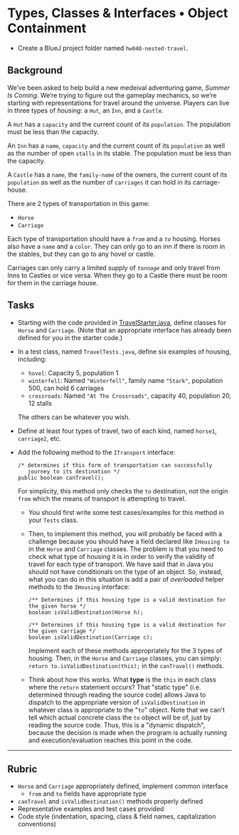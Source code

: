# Types, Classes & Interfaces • Object Containment 

- Create a BlueJ project folder named `hw040-nested-travel`.

## Background

We’ve been asked to help build a new medeival adventuring game, _Summer Is Coming_. We’re trying to figure out the gameplay mechanics, so we’re starting with representations for travel around the universe. Players can live in three types of _housing_: a `Hut`, an `Inn`, and a `Castle`.

A `Hut` has a `capacity` and the current count of its `population`. The population must be less than the capacity.

An `Inn` has a `name`, `capacity` and the current count of its `population` as well as the number of open `stalls` in its stable. The population must be less than the capacity.

A `Castle` has a `name`, the `family-name` of the owners, the current count of its `population` as well as the number of `carriages` it can hold in its carriage-house.

There are 2 types of transportation in this game:
- `Horse`
- `Carriage`

Each type of transportation should have a _`from`_ and a _`to`_ housing. Horses also have a `name` and a `color`. They can only go to an inn if there is room in the stables, but they can go to any hovel or castle.

Carriages can only carry a limited supply of _`tonnage`_ and only travel from Inns to Castles or vice versa. When they go to a Castle there must be room for them in the carriage house.

## Tasks

* Starting with the code provided in [TravelStarter.java](TravelStarter.java), define classes for `Horse` and `Carriage`. (Note that an appropriate interface has already been defined for you in the starter code.)

* In a test class, named `TravelTests.java`, define six examples of housing, including:
  * `hovel`: Capacity 5, population 1
  * `winterfell`: Named `"Winterfell"`, family name `"Stark"`, population 500, can hold 6 carriages
  * `crossroads`: Named `"At The Crossroads"`, capacity 40, population 20, 12 stalls
  
  The others can be whatever you wish.

* Define at least four types of travel, two of each kind, named `horse1`, `carriage2`, etc.

* Add the following method to the `ITransport` interface:

      /* determines if this form of transportation can successfully
         journey to its destination */
      public boolean canTravel();

  For simplicity, this method only checks the `to` destination, not the
  origin `from` which the means of transport is attempting to travel.

  * You should first write some test cases/examples for this method in your `Tests` class. 
  * Then, to implement this method, you will probably be faced with a challenge because you should have a field declared like `IHousing to` in the `Horse` and `Carriage` classes. The problem is that you need to  check what type of housing it is in order to verify the validity of travel for each type of transport. We have said that in Java you should not have conditionals on the type of an object. So, instead, what you can do in this situation is add a pair of _overloaded_ helper methods to the `IHousing` interface:

        /** Determines if this housing type is a valid destination for the given horse */
        boolean isValidDestination(Horse h);

        /** Determines if this housing type is a valid destination for the given carriage */
        boolean isValidDestination(Carriage c);

    Implement each of these methods appropriately for the 3 types of housing. Then, in the `Horse` and `Carriage` classes, you can simply: `return to.isValidDestination(this);`  in the `canTravel()` methods.

  * Think about how this works. What **type** is the `this` in each class where the `return` statement occurs? That "static type" (i.e. determined through reading the source code) allows Java to dispatch to the appropriate version of `isValidDestination` in whatever class is appropriate to the "`to`" object. Note that we can't tell which actual concrete class the `to` object will be of, just by reading the source code. Thus, this is a "dynamic dispatch", because the decision is made when the program is actually running and execution/evaluation reaches this point in the code.


---

## Rubric
- `Horse` and `Carriage` appropriately defined, implement common interface
  - `from` and `to` fields have appropriate type
- `canTravel` and `isValidDestination()` methods properly defined
- Representative examples and test cases provided
- Code style (indentation, spacing, class & field names, capitalization conventions)
